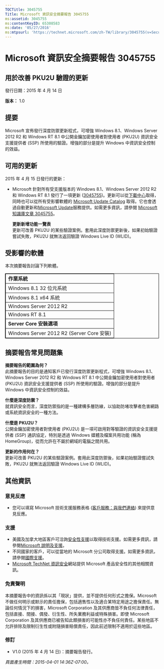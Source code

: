 ```yaml
---
TOCTitle: 3045755
Title: Microsoft 資訊安全摘要報告 3045755
ms:assetid: 3045755
ms:contentKeyID: 65308583
ms:date: '05/27/2016'
ms:mtpsurl: 'https://technet.microsoft.com/zh-TW/library/3045755(v=Security.10)'
---
```


Microsoft 資訊安全摘要報告 3045755
==================================

用於改善 PKU2U 驗證的更新
-------------------------

發行日期：2015 年 4 月 14 日

**版本：**  1.0

提要
----

<span id="sectionToggle0"></span>
Microsoft 宣佈發行深度防禦更新程式，可增強 Windows 8.1、Windows Server 2012 R2 和 Windows RT 8.1 中公開金鑰加密使用者對使用者 (PKU2U) 資訊安全支援提供者 (SSP) 所使用的驗證。增強的部分是提升 Windows 中資訊安全控制的效益。

可用的更新
----------

<span id="sectionToggle1"></span>
2015 年 4 月 15 日發行的更新：

-   Microsoft 針對所有受支援版本的 Windows 8.1、Windows Server 2012 R2 和 Windows RT 8.1 發行了一項更新 ([3045755](http://support.microsoft.com/zh-tw/kb/3045755))。更新可以從[下載中心](https://www.microsoft.com/zh-tw/download/default.aspx)取得，同時也可以從所有受影響軟體的 [Microsoft Update Catalog](http://go.microsoft.com/fwlink/?linkid=96155) 取得。它也會透過自動更新和[Microsoft Update](http://update.microsoft.com/microsoftupdate/v6/vistadefault.aspx?ln=zh-tw)服務提供。如需更多資訊，請參閱 [Microsoft 知識庫文章 3045755](http://support.microsoft.com/zh-tw/kb/3045755)。

    **更新新增功能一覽表**  
    更新可改善 PKU2U 的某些驗證案例。套用此深度防禦更新後，如果初始驗證嘗試失敗，PKU2U 就無法返回驗證 Windows Live ID (WLID)。

受影響的軟體
------------

<span id="sectionToggle2"></span>
本次摘要報告討論下列軟體。

<p></p>
<table style="border:1px solid black;">
<colgroup>
<col width="100%" />
</colgroup>
<tbody>
<tr class="odd">
<td style="border:1px solid black;"><strong>作業系統</strong></td>
</tr>
<tr class="even">
<td style="border:1px solid black;">Windows 8.1 32 位元系統</td>
</tr>
<tr class="odd">
<td style="border:1px solid black;">Windows 8.1 x64 系統</td>
</tr>
<tr class="even">
<td style="border:1px solid black;">Windows Server 2012 R2</td>
</tr>
<tr class="odd">
<td style="border:1px solid black;">Windows RT 8.1</td>
</tr>
<tr class="even">
<td style="border:1px solid black;"><strong>Server Core 安裝選項</strong></td>
</tr>
<tr class="odd">
<td style="border:1px solid black;">Windows Server 2012 R2 (Server Core 安裝)</td>
</tr>
</tbody>
</table>
  
摘要報告常見問題集  
------------------
  
<span id="sectionToggle3"></span>
**摘要報告的範圍為何？**  
此摘要報告的目的是通知客戶已發行深度防禦更新程式，可增強 Windows 8.1、Windows Server 2012 R2 和 Windows RT 8.1 中公開金鑰加密使用者對使用者 (PKU2U) 資訊安全支援提供者 (SSP) 所使用的驗證。增強的部分是提升 Windows 中資訊安全控制的效益。
  
**什麼是深度防禦？**  
就資訊安全而言，深度防禦指的是一種建構多層防線，以協助防堵攻擊者危害網路或系統資訊安全的一種方法。
  
**什麼是 PKU2U？**  
公開金鑰加密使用者對使用者 (PKU2U) 是一項可啟用對等驗證的資訊安全支援提供者 (SSP) 通訊協定，特別是透過 Windows 媒體及檔案共用功能 (稱為 HomeGroup)，從而允許在不屬於網域的電腦之間共用。
  
**更新的作用何在？**  
更新可改善 PKU2U 的某些驗證案例。套用此深度防禦後，如果初始驗證嘗試失敗，PKU2U 就無法返回驗證 Windows Live ID (WLID)。
  
其他資訊  
--------
  
<span id="sectionToggle4"></span>
### 意見反應
  
-   您可以填寫 Microsoft 技術支援服務表格 ([客戶服務：與我們連絡](http://support.microsoft.com/zh-tw/kb/?scid=sw;en;1257&amp;showpage=1&amp;ws=technet&amp;sd=tech)) 來提供意見反應。
  
### 支援
  
-   美國及加拿大地區客戶可洽詢[安全性支援](https://support.microsoft.com/zh-tw/gp/gp_security_main)以取得技術支援。如需更多資訊，請參閱[Microsoft 說明及支援](http://support.microsoft.com/?ln=zh-tw)。  
-   不同國家的客戶，可以從當地的 Microsoft 分公司取得支援。如需更多資訊，請參閱[國際支援](http://go.microsoft.com/fwlink/?linkid=21155)。  
-   [Microsoft TechNet 資訊安全](http://technet.microsoft.com/zh-tw/security/default.aspx)網站提供 Microsoft 產品安全性的其他相關資訊。
  
### 免責聲明
  
本摘要報告中的資訊係以其「現狀」提供，並不提供任何形式之擔保。Microsoft 不做任何明示或默示的責任擔保，包括適售性以及適合某特定用途之擔保責任。無論任何情況下的損害，Microsoft Corporation 及其供應商皆不負任何法律責任，包括直接、間接、偶發、衍生性、所失業務利益或特殊損害。即使 Microsoft Corporation 及其供應商已被告知此類損害的可能性亦不負任何責任。某些地區不允許排除及限制衍生性或附隨損害賠償責任，因此前述限制不適用於這些地區。
  
### 修訂
  
-   V1.0 (2015 年 4 月 14 日)：摘要報告發行。
  
*頁面產生時間：2015-04-01 14:36Z-07:00。*
